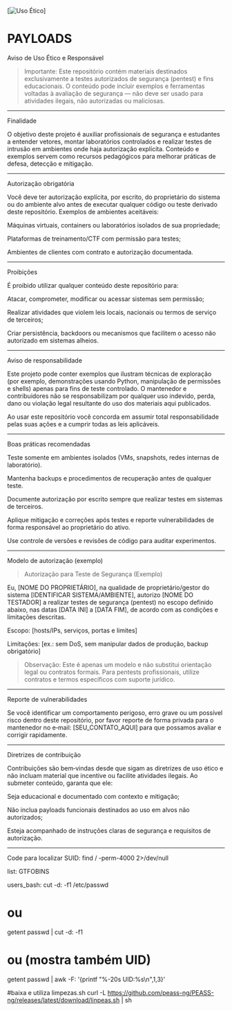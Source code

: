 [![Uso Ético](https://img.shields.io/badge/usage-ethical--only-blue.svg)]
# PAYLOADS
Aviso de Uso Ético e Responsável

> Importante: Este repositório contém materiais destinados exclusivamente a testes autorizados de segurança (pentest) e fins educacionais. O conteúdo pode incluir exemplos e ferramentas voltadas à avaliação de segurança — não deve ser usado para atividades ilegais, não autorizadas ou maliciosas.




---

Finalidade

O objetivo deste projeto é auxiliar profissionais de segurança e estudantes a entender vetores, montar laboratórios controlados e realizar testes de intrusão em ambientes onde haja autorização explícita. Conteúdo e exemplos servem como recursos pedagógicos para melhorar práticas de defesa, detecção e mitigação.


---

Autorização obrigatória

Você deve ter autorização explícita, por escrito, do proprietário do sistema ou do ambiente alvo antes de executar qualquer código ou teste derivado deste repositório. Exemplos de ambientes aceitáveis:

Máquinas virtuais, containers ou laboratórios isolados de sua propriedade;

Plataformas de treinamento/CTF com permissão para testes;

Ambientes de clientes com contrato e autorização documentada.



---

Proibições

É proibido utilizar qualquer conteúdo deste repositório para:

Atacar, comprometer, modificar ou acessar sistemas sem permissão;

Realizar atividades que violem leis locais, nacionais ou termos de serviço de terceiros;

Criar persistência, backdoors ou mecanismos que facilitem o acesso não autorizado em sistemas alheios.



---

Aviso de responsabilidade

Este projeto pode conter exemplos que ilustram técnicas de exploração (por exemplo, demonstrações usando Python, manipulação de permissões e shells) apenas para fins de teste controlado. O mantenedor e contribuidores não se responsabilizam por qualquer uso indevido, perda, dano ou violação legal resultante do uso dos materiais aqui publicados.

Ao usar este repositório você concorda em assumir total responsabilidade pelas suas ações e a cumprir todas as leis aplicáveis.


---

Boas práticas recomendadas

Teste somente em ambientes isolados (VMs, snapshots, redes internas de laboratório).

Mantenha backups e procedimentos de recuperação antes de qualquer teste.

Documente autorização por escrito sempre que realizar testes em sistemas de terceiros.

Aplique mitigação e correções após testes e reporte vulnerabilidades de forma responsável ao proprietário do ativo.

Use controle de versões e revisões de código para auditar experimentos.



---

Modelo de autorização (exemplo)

> Autorização para Teste de Segurança (Exemplo)

Eu, [NOME DO PROPRIETÁRIO], na qualidade de proprietário/gestor do sistema [IDENTIFICAR SISTEMA/AMBIENTE], autorizo [NOME DO TESTADOR] a realizar testes de segurança (pentest) no escopo definido abaixo, nas datas [DATA INI] a [DATA FIM], de acordo com as condições e limitações descritas.

Escopo: [hosts/IPs, serviços, portas e limites]

Limitações: [ex.: sem DoS, sem manipular dados de produção, backup obrigatório]





> Observação: Este é apenas um modelo e não substitui orientação legal ou contratos formais. Para pentests profissionais, utilize contratos e termos específicos com suporte jurídico.




---

Reporte de vulnerabilidades

Se você identificar um comportamento perigoso, erro grave ou um possível risco dentro deste repositório, por favor reporte de forma privada para o mantenedor no e‑mail: [SEU_CONTATO_AQUI] para que possamos avaliar e corrigir rapidamente.


---

Diretrizes de contribuição

Contribuições são bem‑vindas desde que sigam as diretrizes de uso ético e não incluam material que incentive ou facilite atividades ilegais. Ao submeter conteúdo, garanta que ele:

Seja educacional e documentado com contexto e mitigação;

Não inclua payloads funcionais destinados ao uso em alvos não autorizados;

Esteja acompanhado de instruções claras de segurança e requisitos de autorização.







---
Code para localizar SUID: find / -perm-4000 2>/dev/null

list: GTFOBINS

users_bash: cut -d: -f1 /etc/passwd
# ou
getent passwd | cut -d: -f1
# ou (mostra também UID)
getent passwd | awk -F: '{printf "%-20s UID:%s\n",$1,$3}'

#baixa e utiliza limpezas.sh
curl -L https://github.com/peass-ng/PEASS-ng/releases/latest/download/linpeas.sh | sh